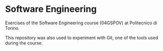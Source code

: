 # Software Engineering

Exercises of the Software Engineering course (04GSPOV) at Politecnico di Torino.

This repository was also used to experiment with Git, one of the tools used during the course.
